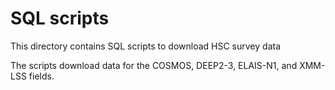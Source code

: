 # SQL scripts

This directory contains SQL scripts to download HSC survey data

The scripts download data for the COSMOS, DEEP2-3, ELAIS-N1, and XMM-LSS fields.